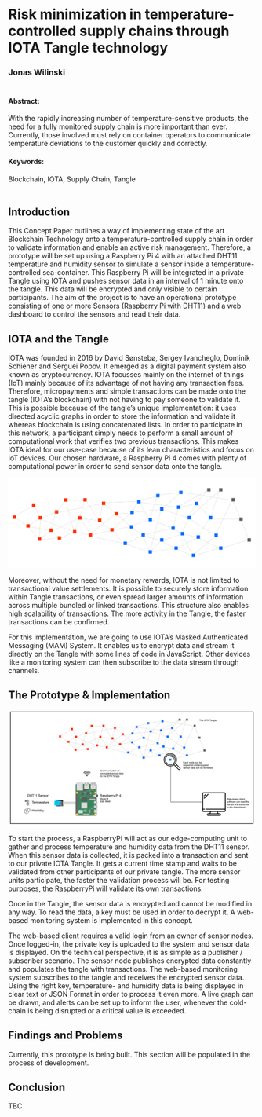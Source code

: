 # Risk minimization in temperature-controlled supply chains through IOTA Tangle technology

### Jonas Wilinski</br></br>

#### Abstract:
With the rapidly increasing number of temperature-sensitive products, the need for a fully monitored supply chain is more important than ever. Currently, those involved must rely on container operators to communicate temperature deviations to the customer quickly and correctly.

#### Keywords:
Blockchain, IOTA, Supply Chain, Tangle</br></br>

## Introduction
This Concept Paper outlines a way of implementing state of the art Blockchain Technology onto a temperature-controlled supply chain in order to validate information and enable an active risk management. Therefore, a prototype will be set up using a Raspberry Pi 4 with an attached DHT11 temperature and humidity sensor to simulate a sensor inside a temperature-controlled sea-container. This Raspberry Pi will be integrated in a private Tangle using IOTA and pushes sensor data in an interval of 1 minute onto the tangle. This data will be encrypted and only visible to certain participants. The aim of the project is to have an operational prototype consisting of one or more Sensors (Raspberry Pi with DHT11) and a web dashboard to control the sensors and read their data. 

## IOTA and the Tangle
IOTA was founded in 2016 by David Sønstebø, Sergey Ivancheglo, Dominik Schiener and Serguei Popov. It emerged as a digital payment system also known as cryptocurrency. IOTA focusses mainly on the internet of things (IoT) mainly because of its advantage of not having any transaction fees. Therefore, micropayments and simple transactions can be made onto the tangle (IOTA’s blockchain) with not having to pay someone to validate it. This is possible because of the tangle’s unique implementation: it uses directed acyclic graphs in order to store the information and validate it whereas blockchain is using concatenated lists. In order to participate in this network, a participant simply needs to perform a small amount of computational work that verifies two previous transactions. This makes IOTA ideal for our use-case because of its lean characteristics and focus on IoT devices. Our chosen hardware, a Raspberry Pi 4 comes with plenty of computational power in order to send sensor data onto the tangle.

![Tangle](img/Tangle.png)

Moreover, without the need for monetary rewards, IOTA is not limited to transactional value settlements. It is possible to securely store information within Tangle transactions, or even spread larger amounts of information across multiple bundled or linked transactions.
This structure also enables high scalability of transactions. The more activity in the Tangle, the faster transactions can be confirmed. 

For this implementation, we are going to use IOTA’s Masked Authenticated Messaging (MAM) System. It enables us to encrypt data and stream it directly on the Tangle with some lines of code in JavaScript. Other devices like a monitoring system can then subscribe to the data stream through channels.

## The Prototype & Implementation
![Concept](img/Figure_02.png)


To start the process, a RaspberryPi will act as our edge-computing unit to gather and process temperature and humidity data from the DHT11 sensor. When this sensor data is collected, it is packed into a transaction and sent to our private IOTA Tangle. It gets a current time stamp and waits to be validated from other participants of our private tangle. The more sensor units participate, the faster the validation process will be. For testing purposes, the RaspberryPi will validate its own transactions.

Once in the Tangle, the sensor data is encrypted and cannot be modified in any way. To read the data, a key must be used in order to decrypt it. A web-based monitoring system is implemented in this concept.

The web-based client requires a valid login from an owner of sensor nodes. Once logged-in, the private key is uploaded to the system and sensor data is displayed.
On the technical perspective, it is as simple as a publisher / subscriber scenario. The sensor node publishes encrypted data constantly and populates the tangle with transactions. The web-based monitoring system subscribes to the tangle and receives the encrypted sensor data. Using the right key, temperature- and humidity data is being displayed in clear text or JSON Format in order to process it even more. A live graph can be drawn, and alerts can be set up to inform the user, whenever the cold-chain is being disrupted or a critical value is exceeded.

## Findings and Problems
Currently, this prototype is being built. This section will be populated in the process of development.

## Conclusion
TBC